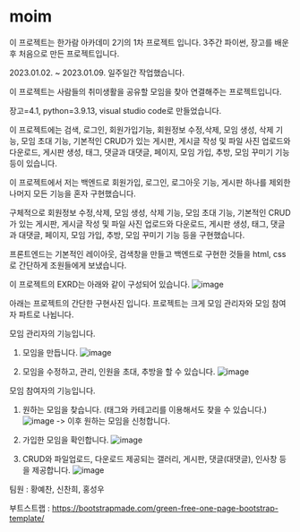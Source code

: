 # moim
이 프로젝트는 한가람 아카데미 2기의 1차 프로젝트 입니다. 3주간 파이썬, 장고를 배운 후 처음으로 만든 프로젝트입니다. 

2023.01.02. ~ 2023.01.09. 일주일간 작업했습니다.

이 프로젝트는 사람들의 취미생활을 공유할 모임을 찾아 연결해주는 프로젝트입니다.

장고=4.1, python=3.9.13, visual studio code로 만들었습니다.

이 프로젝트에는 검색, 로그인, 회원가입기능, 회원정보 수정,삭제, 모임 생성, 삭제 기능, 모임 초대 기능, 기본적인 CRUD가 있는 게시판, 게시글 작성 및 파일 사진 업로드와 다운로드, 게시판 생성, 태그, 댓글과 대댓글, 페이지, 모임 가입, 추방, 모임 꾸미기 기능 등이 있습니다.

이 프로젝트에서 저는 백엔드로 회원가입, 로그인, 로그아웃 기능, 게시판 하나를 제외한 나머지 모든 기능을 혼자 구현했습니다. 

구체적으로 회원정보 수정,삭제, 모임 생성, 삭제 기능, 모임 초대 기능, 기본적인 CRUD가 있는 게시판, 게시글 작성 및 파일 사진 업로드와 다운로드, 게시판 생성, 태그, 댓글과 대댓글, 페이지, 모임 가입, 추방, 모임 꾸미기 기능 등을 구현했습니다.

프론트엔드는 기본적인 레이아웃, 검색창을 만들고 백엔드로 구현한 것들을 html, css로 간단하게 조원들에게 보냈습니다.

이 프로젝트의 EXRD는 아래와 같이 구성되어 있습니다.
![image](https://github.com/kcocu/moim/assets/40687753/79ba3bfc-7361-4fe8-9434-29d239fe7c4b)

아래는 프로젝트의 간단한 구현사진 입니다.
프로젝트는 크게 모임 관리자와 모임 참여자 파트로 나뉩니다.

모임 관리자의 기능입니다.
1. 모임을 만듭니다.
![image](https://github.com/kcocu/moim/assets/40687753/d837f4c5-bfe2-41ec-8d64-6568ea60c2b0)

2. 모임을 수정하고, 관리, 인원을 초대, 추방을 할 수 있습니다.
![image](https://github.com/kcocu/moim/assets/40687753/60ebb5c7-69a8-4eb6-88af-5f17c0a7a61b)

모임 참여자의 기능입니다.
1. 원하는 모임을 찾습니다. (태그와 카테고리를 이용해서도 찾을 수 있습니다.)
![image](https://github.com/kcocu/moim/assets/40687753/78b446ba-92a7-45e6-9af7-d8857d60aa9e)
-> 이후 원하는 모임을 신청합니다.

2. 가입한 모임을 확인합니다.
![image](https://github.com/kcocu/moim/assets/40687753/5bd6a911-afcc-43fb-b5f4-5342116c6444)

3. CRUD와 파일업로드, 다운로드 제공되는 갤러리, 게시판, 댓글(대댓글), 인사창 등을 제공합니다.
![image](https://github.com/kcocu/moim/assets/40687753/66e1668a-c66b-41ff-91c2-5b67dc11a16a)


팀원 : 황예찬, 신찬희, 홍성우

부트스트랩 : https://bootstrapmade.com/green-free-one-page-bootstrap-template/
